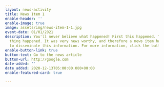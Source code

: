 ```yaml
---
layout: news-activity
title: News Item 1
enable-header: ''
enable-image: true
image: assets/img/news-item-1-1.jpg
event-date: 01/01/2021
description: You'll never believe what happened! First this happened. Then, this other
  thing happened. It was very news worthy, and therefore a news item has been created
  to disseminate this information. For more information, click the button.
enable-button-link: true
button-text: Go to the news article
button-url: http://google.com
date-added: ''
date_added: 2020-12-13T05:00:00.000+00:00
enable-featured-card: true

---
```

